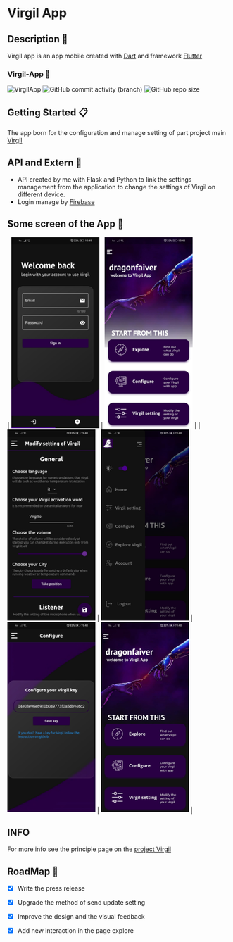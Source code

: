 # Virgil App

## Description 📃
Virgil app is an app mobile created with [Dart](https://dart.dev/) and framework [Flutter](https://flutter.dev/)

### **Virgil-App** 📱

![VirgilApp](https://img.shields.io/badge/4%2C5k-4%2C5k?style=for-the-badge&logo=visualstudiocode&label=Lines%20of%20code&labelColor=282a3&color=%23164773)
![GitHub commit activity (branch)](https://img.shields.io/github/commit-activity/w/Retr0100/VirgilApp?style=for-the-badge&logo=github&labelColor=%23282a3&color=%231B7F79)
![GitHub repo size](https://img.shields.io/github/repo-size/Retr0100/VirgilApp?style=for-the-badge&logo=github&labelColor=%23282a3&color=%23bd93f9)


## Getting Started 📋
The app born for the configuration and manage setting of part project main [Virgil](https://github.com/Retr0100/ProjectVirgil) 

## API and Extern 💸
- API created by me with Flask and Python to link the settings management from the application to change the settings of Virgil on different device.
- Login manage by [Firebase](https://firebase.google.com/products/)

## Some screen of the App 📸
| <img src="asset/Screen1.jpg" alt="Markdownify" width ="200px" > | <img src="asset/Screen5.jpg" alt="Markdownify" width ="200px"> |
| <img src="asset/Screen2.jpg" alt="Markdownify" width ="200px"> | <img src="asset/Screen4.jpg" alt="Markdownify" width ="200px"> |
<img src="asset/Screen3.jpg" alt="Markdownify" width ="200px"> | <img src="asset/Screen6.jpg" alt="Markdownify" width ="200px"> |

## INFO
For more info see the principle page on the [project Virgil](https://github.com/Retr0100/ProjectVirgil)

## RoadMap 🎯

- [x] Write the press release
- [X] Upgrade the method of send update setting
- [x] Improve the design and the visual feedback
- [x] Add new interaction in the page explore

